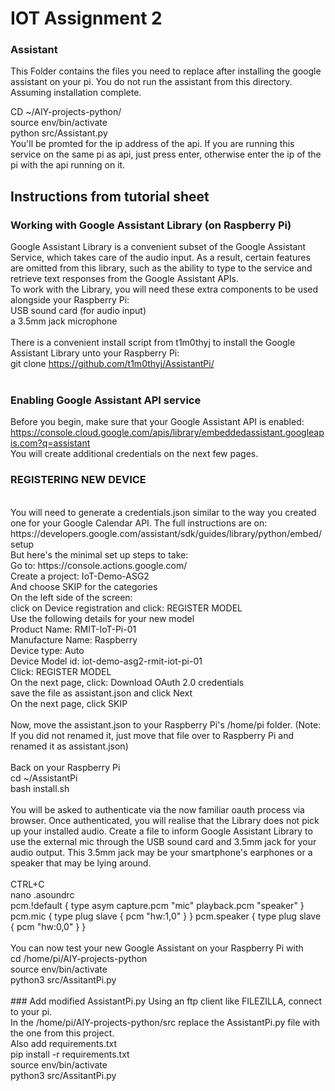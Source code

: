 # IOT Assignment 2
### Assistant
This Folder contains the files you need to replace after installing the google assistant on your pi. You do not run the assistant from this directory.
Assuming installation complete.

CD ~/AIY-projects-python/
<br>
source env/bin/activate
<br>
python src/Assistant.py
<br>
You'll be promted for the ip address of the api. If you are running this service on the same pi as api, just press enter, otherwise enter the ip of the pi with the api running on it.
<br>
## Instructions from tutorial sheet
### Working with Google Assistant Library (on Raspberry Pi)
Google Assistant Library is a convenient subset of the Google Assistant Service, which takes
care of the audio input. As a result, certain features are omitted from this library, such as the
ability to type to the service and retrieve text responses from the Google Assistant APIs.
<br>
To work with the Library, you will need these extra components to be used alongside your
Raspberry Pi:
<br>
USB sound card (for audio input)
<br>
a 3.5mm jack microphone
<br>
<br>
There is a convenient install script from t1m0thyj to install the Google Assistant Library unto
your Raspberry Pi:
<br>
git clone https://github.com/t1m0thyj/AssistantPi/
<br>
<br>
### Enabling Google Assistant API service
Before you begin, make sure that your Google Assistant API is enabled:
<br>
https://console.cloud.google.com/apis/library/embeddedassistant.googleapis.com?q=assistant
<br>
You will create additional credentials on the next few pages.
<br>
### REGISTERING NEW DEVICE
<br>
You will need to generate a credentials.json similar to the way you created one for your Google
Calendar API. The full instructions are on:
<br>
https://developers.google.com/assistant/sdk/guides/library/python/embed/setup
<br>
But here's the minimal set up steps to take:
<br>
Go to: https://console.actions.google.com/
<br>
Create a project: IoT-Demo-ASG2
<br>
And choose SKIP for the categories
<br>
On the left side of the screen:
<br>
click on Device registration and click: REGISTER MODEL
<br>
Use the following details for your new model
<br>
Product Name: RMIT-IoT-Pi-01
<br>
Manufacture Name: Raspberry
<br>
Device type: Auto
<br>
Device Model id: iot-demo-asg2-rmit-iot-pi-01
<br>
Click: REGISTER MODEL
<br>
On the next page, click: Download OAuth 2.0 credentials
<br>
save the file as assistant.json and click Next
<br>
On the next page, click SKIP
<br>
<br>
Now, move the assistant.json to your Raspberry Pi's /home/pi folder. (Note: If you did not
renamed it, just move that file over to Raspberry Pi and renamed it as assistant.json)
<br>
<br>
Back on your Raspberry Pi
<br>
cd ~/AssistantPi
<br>
bash install.sh
<br>
<br>
You will be asked to authenticate via the now familiar oauth process via browser. Once
authenticated, you will realise that the Library does not pick up your installed audio. Create a
file to inform Google Assistant Library to use the external mic through the USB sound card and
3.5mm jack for your audio output. This 3.5mm jack may be your smartphone's earphones or a
speaker that may be lying around.
<br>
<br>
CTRL+C
<br>
nano .asoundrc
<br>
pcm.!default {
type asym
capture.pcm "mic"
playback.pcm "speaker"
}
pcm.mic {
type plug
slave {
pcm "hw:1,0"
}
}
pcm.speaker {
type plug
slave {
pcm "hw:0,0"
}
}
<br>
<br>
You can now test your new Google Assistant on your Raspberry Pi with
<br>
cd /home/pi/AIY-projects-python
<br>
source env/bin/activate
<br>
python3 src/AssitantPi.py
<br>
<br>
### Add modified AssistantPi.py
Using an ftp client like FILEZILLA, connect to your pi.
<br>
In the /home/pi/AIY-projects-python/src replace the AssistantPi.py file with the one from this project.
<br>
Also add requirements.txt
<br>
pip install -r requirements.txt
<br>
source env/bin/activate
<br>
python3 src/AssitantPi.py